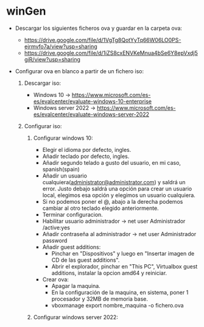 # winGen
 
- Descargar los siguientes ficheros ova y guardar en la carpeta ova:

	- https://drive.google.com/file/d/1VgTg8QotYyTq66W06LO0PS-ejrmvfo7a/view?usp=sharing
	- https://drive.google.com/file/d/1iZS8cxENVKeMnua4bSe6Y8epVxdj5giR/view?usp=sharing

- Configurar ova en blanco a partir de un fichero iso:
	1. Descargar iso:
		- Windows 10 -> https://www.microsoft.com/es-es/evalcenter/evaluate-windows-10-enterprise
		- Windows server 2022 -> https://www.microsoft.com/es-es/evalcenter/evaluate-windows-server-2022
	
	2. Configurar iso:
		1. Configurar windows 10:
			- Elegir el idioma por defecto, ingles.
			- Añadir teclado por defecto, ingles.
			- Añadir segundo telado a gusto del usuario, en mi caso, spanish(spain)
			- Añadir un usuario cualquiera(administrator@administrator.com) y saldrá un error. Justo debajo saldrá una opción para crear un usuario local, elegimos esa opción y elegimos un usuario cualquiera.
			- Si no podemos poner el @, abajo a la derecha podemos cambiar al otro teclado elegido anteriormente.
			- Terminar configuracion.
			- Habilitar usuario administrador -> net user Administrador /active:yes 
			- Añadir contraseña al administrador -> net user Administrador password
			- Añadir guest additions:
				- Pinchar en "Dispositivos" y luego en "Insertar imagen de CD de las guest additions".
				- Abrir el explorador, pinchar en "This PC", Virtualbox guest additions, instalar la opcion amd64 y reiniciar.
			- Crear ova:
				- Apagar la maquina.
				- En la configuración de la maquina, en sistema, poner 1 procesador y 32MB de memoria base. 
				- vboxmanage export nombre_maquina -o fichero.ova
		
		2. Configurar windows server 2022:
